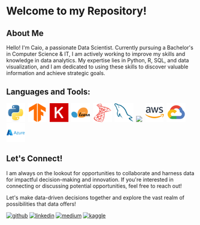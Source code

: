 # Welcome to my Repository! 


## About Me
Hello! I'm Caio, a passionate Data Scientist. Currently pursuing a Bachelor's in Computer Science & IT, I am actively working to improve my skills and knowledge in data analytics. My expertise lies in Python, R, SQL, and data visualization, and I am dedicated to using these skills to discover valuable information and achieve strategic goals.




## Languages and Tools:
<div>
  <img width=50px src="https://raw.githubusercontent.com/devicons/devicon/master/icons/python/python-original.svg">&nbsp;
  <img width=50px src="https://raw.githubusercontent.com/devicons/devicon/master/icons/tensorflow/tensorflow-original.svg">&nbsp;
  <img width=50px src="https://raw.githubusercontent.com/devicons/devicon/master/icons/keras/keras-original.svg">&nbsp;
  <img width=50px src="https://raw.githubusercontent.com/devicons/devicon/master/icons/scikitlearn/scikitlearn-original.svg">&nbsp;
  <img width=50px src="https://raw.githubusercontent.com/devicons/devicon/master/icons/microsoftsqlserver/microsoftsqlserver-plain.svg">&nbsp;
  <img width=50px src="https://raw.githubusercontent.com/devicons/devicon/master/icons/mysql/mysql-original.svg">&nbsp;
  <img width=50px src="https://raw.github.com/microsoft/PowerBI-IconsSVG/Power-BI.svg">&nbsp;
  <img width=50px src="https://raw.githubusercontent.com/devicons/devicon/master/icons/amazonwebservices/amazonwebservices-original-wordmark.svg">&nbsp;
  <img width=50px src="https://raw.githubusercontent.com/devicons/devicon/master/icons/googlecloud/googlecloud-original.svg">&nbsp;
  <img width=50px src="https://raw.githubusercontent.com/devicons/devicon/master/icons/azure/azure-original-wordmark.svg">&nbsp;
</div>




## Let's Connect!
I am always on the lookout for opportunities to collaborate and harness data for impactful decision-making and innovation. If you're interested in connecting or discussing potential opportunities, feel free to reach out!

Let's make data-driven decisions together and explore the vast realm of possibilities that data offers!

[<img src='https://cdn.jsdelivr.net/npm/simple-icons@3.0.1/icons/github.svg' alt='github' height='40'>](https://github.com/https://github.com/https://github.com/caio-moliveira)  [<img src='https://cdn.jsdelivr.net/npm/simple-icons@3.0.1/icons/linkedin.svg' alt='linkedin' height='40'>](https://www.linkedin.com/in/caiomoliveira//)  [<img src='https://cdn.jsdelivr.net/npm/simple-icons@3.0.1/icons/medium.svg' alt='medium' height='40'>](https://medium.com/@moliveiracaio)  [<img src='https://cdn.jsdelivr.net/npm/simple-icons@3.0.1/icons/kaggle.svg' alt='kaggle' height='40'>](https://www.kaggle.com/caiomoliveira1) 


